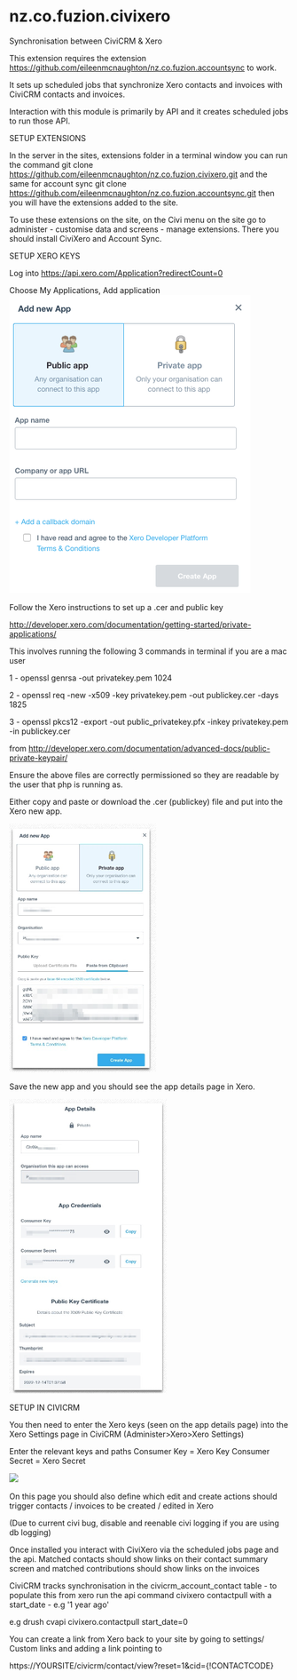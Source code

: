 nz.co.fuzion.civixero
=====================

Synchronisation between CiviCRM &amp; Xero

This extension requires the extension https://github.com/eileenmcnaughton/nz.co.fuzion.accountsync to work.

It sets up scheduled jobs that synchronize Xero contacts and invoices with CiviCRM contacts and invoices.

Interaction with this module is primarily by API and it creates scheduled jobs to run those API.

SETUP EXTENSIONS

In the server in the sites, extensions folder in a terminal window you can run the command 
git clone https://github.com/eileenmcnaughton/nz.co.fuzion.civixero.git 
and the same for account sync
git clone https://github.com/eileenmcnaughton/nz.co.fuzion.accountsync.git
then you will have the extensions added to the site.

To use these extensions on the site, on the Civi menu on the site go to administer - customise data and screens - manage extensions. There you should install CiviXero and Account Sync.

SETUP XERO KEYS

Log into https://api.xero.com/Application?redirectCount=0

Choose My Applications, Add application
<img src='https://github.com/kayliefz/nz.co.fuzion.civixero/blob/master/docs/images/Add_new_App.png'>

Follow the Xero instructions to set up a .cer and public key

http://developer.xero.com/documentation/getting-started/private-applications/

This involves running the following 3 commands in terminal if you are a mac user

1 - openssl genrsa -out privatekey.pem 1024

2 - openssl req -new -x509 -key privatekey.pem -out publickey.cer -days 1825

3 - openssl pkcs12 -export -out public_privatekey.pfx -inkey privatekey.pem -in publickey.cer

from http://developer.xero.com/documentation/advanced-docs/public-private-keypair/

Ensure the above files are correctly permissioned so they are readable by the user that php is running as.

Either copy and paste or download the .cer (publickey) file and put into the Xero new app.

<img src='https://github.com/kayliefz/nz.co.fuzion.civixero/blob/master/docs/images/New_App_filled_out.png'>

Save the new app and you should see the app details page in Xero.

<img src='https://github.com/kayliefz/nz.co.fuzion.civixero/blob/master/docs/images/App_Details.png'>

SETUP IN CIVICRM

You then need to enter the Xero keys (seen on the app details page) into the Xero Settings page in CiviCRM (Administer>Xero>Xero Settings)

Enter the relevant keys and paths
Consumer Key = Xero Key
Consumer Secret = Xero Secret

<img src='https://raw.githubusercontent.com/eileenmcnaughton/nz.co.fuzion.civixero/master/docs/images/xero_settings.png'>

On this page you should also define which edit and create actions should trigger contacts / invoices to be created / edited in Xero

(Due to current civi bug, disable and reenable civi logging if you are using db logging)

Once installed you interact with CiviXero via the scheduled jobs page and the api. Matched contacts should show links on their contact summary screen and matched contributions should show links on the invoices


CiviCRM tracks synchronisation in the civicrm_account_contact table - to populate this from xero run the api command civixero contactpull with a start_date - e.g '1 year ago'

e.g
drush cvapi civixero.contactpull start_date=0



  You can create a link from Xero back to your site by going to settings/ Custom links and adding a link pointing to
  
  https://YOURSITE/civicrm/contact/view?reset=1&cid={!CONTACTCODE}
